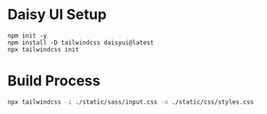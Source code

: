 # Daisy UI Setup

    npm init -y
    npm install -D tailwindcss daisyui@latest
    npx tailwindcss init

# Build Process
```bash
npx tailwindcss -i ./static/sass/input.css -o ./static/css/styles.css --watch
```